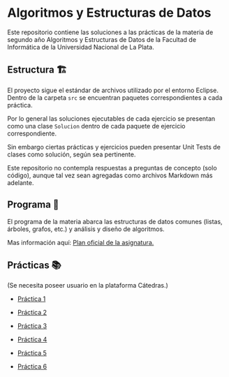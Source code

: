 # Algoritmos y Estructuras de Datos

Este repositorio contiene las soluciones a las prácticas de la materia de segundo año Algoritmos y Estructuras de Datos de la Facultad de Informática de la Universidad Nacional de La Plata.

## Estructura 🏗️

El proyecto sigue el estándar de archivos utilizado por el entorno Eclipse. Dentro de la carpeta ```src``` se encuentran paquetes correspondientes a cada práctica.

Por lo general las soluciones ejecutables de cada ejercicio se presentan como una clase ```Solucion``` dentro de cada paquete de ejercicio correspondiente.

Sin embargo ciertas prácticas y ejercicios pueden presentar Unit Tests de clases como solución, según sea pertinente.

Este repositorio no contempla respuestas a preguntas de concepto (solo código), aunque tal vez sean agregadas como archivos Markdown más adelante.

## Programa 📄

El programa de la materia abarca las estructuras de datos comunes (listas, árboles, grafos, etc.) y análisis y diseño de algoritmos.

Mas información aquí: [Plan oficial de la asignatura.](https://www.info.unlp.edu.ar/wp-content/uploads/2023/03/Algoritmos-y-Estructuras-de-Datos-COMB.pdf)

## Prácticas 📚

(Se necesita poseer usuario en la plataforma Cátedras.)

- [Práctica 1](https://catedras.linti.unlp.edu.ar/pluginfile.php/129659/mod_resource/content/0/2023_TP01B_Introduccion_al_Lenguaje_Java.pdf)

- [Práctica 2](https://catedras.linti.unlp.edu.ar/pluginfile.php/129661/mod_resource/content/0/2023_TP02_Listas.pdf)

- [Práctica 3](https://catedras.linti.unlp.edu.ar/pluginfile.php/129666/mod_resource/content/0/2023_TP03_AB.pdf)

- [Práctica 4](https://catedras.linti.unlp.edu.ar/pluginfile.php/130543/mod_resource/content/1/2023_TP04_AG.pdf)

- [Práctica 5](https://catedras.linti.unlp.edu.ar/pluginfile.php/130548/mod_resource/content/1/2023ayedTP05%20-%20An%C3%A1lisis%20de%20Algoritmos.pdf)

- [Práctica 6](https://catedras.linti.unlp.edu.ar/pluginfile.php/130556/mod_resource/content/1/AyED%20Cursada%202023%20-%20TP06%20-%20Grafos.pdf)
